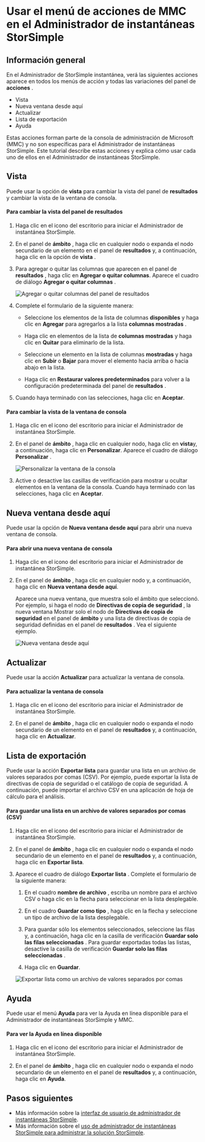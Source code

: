 <properties 
   pageTitle="Menú de acciones de MMC Administrador de instantáneas StorSimple | Microsoft Azure"
   description="Describe cómo utilizar las acciones de menú estándar de consola de administración de Microsoft (MMC) en el Administrador de instantáneas StorSimple."
   services="storsimple"
   documentationCenter="NA"
   authors="SharS"
   manager="carmonm"
   editor="" />
<tags 
   ms.service="storsimple"
   ms.devlang="NA"
   ms.topic="article"
   ms.tgt_pltfrm="NA"
   ms.workload="TBD"
   ms.date="04/25/2016"
   ms.author="v-sharos" />

# <a name="use-the-mmc-menu-actions-in-storsimple-snapshot-manager"></a>Usar el menú de acciones de MMC en el Administrador de instantáneas StorSimple

## <a name="overview"></a>Información general

En el Administrador de StorSimple instantánea, verá las siguientes acciones aparece en todos los menús de acción y todas las variaciones del panel de **acciones** . 

- Vista
- Nueva ventana desde aquí 
- Actualizar 
- Lista de exportación 
- Ayuda 

Estas acciones forman parte de la consola de administración de Microsoft (MMC) y no son específicas para el Administrador de instantáneas StorSimple. Este tutorial describe estas acciones y explica cómo usar cada uno de ellos en el Administrador de instantáneas StorSimple.

## <a name="view"></a>Vista

Puede usar la opción de **vista** para cambiar la vista del panel de **resultados** y cambiar la vista de la ventana de consola. 

#### <a name="to-change-the-results-pane-view"></a>Para cambiar la vista del panel de resultados

1. Haga clic en el icono del escritorio para iniciar el Administrador de instantánea StorSimple.

2. En el panel de **ámbito** , haga clic en cualquier nodo o expanda el nodo secundario de un elemento en el panel de **resultados** y, a continuación, haga clic en la opción de **vista** . 

3. Para agregar o quitar las columnas que aparecen en el panel de **resultados** , haga clic en **Agregar o quitar columnas**. Aparece el cuadro de diálogo **Agregar o quitar columnas** .

    ![Agregar o quitar columnas del panel de resultados](./media/storsimple-snapshot-manager-mmc-menu/HCS_SSM_Add_remove_columns.png) 

4. Complete el formulario de la siguiente manera:

    - Seleccione los elementos de la lista de columnas **disponibles** y haga clic en **Agregar** para agregarlos a la lista **columnas mostradas** . 

    - Haga clic en elementos de la lista de **columnas mostradas** y haga clic en **Quitar** para eliminarlo de la lista. 

    - Seleccione un elemento en la lista de columnas **mostradas** y haga clic en **Subir** o **Bajar** para mover el elemento hacia arriba o hacia abajo en la lista. 

    - Haga clic en **Restaurar valores predeterminados** para volver a la configuración predeterminada del panel de **resultados** . 

5. Cuando haya terminado con las selecciones, haga clic en **Aceptar**. 

#### <a name="to-change-the-console-window-view"></a>Para cambiar la vista de la ventana de consola

1. Haga clic en el icono del escritorio para iniciar el Administrador de instantánea StorSimple.

2. En el panel de **ámbito** , haga clic en cualquier nodo, haga clic en **vista**y, a continuación, haga clic en **Personalizar**. Aparece el cuadro de diálogo **Personalizar** .

    ![Personalizar la ventana de la consola](./media/storsimple-snapshot-manager-mmc-menu/HCS_SSM_Customize.png) 

3. Active o desactive las casillas de verificación para mostrar u ocultar elementos en la ventana de la consola. Cuando haya terminado con las selecciones, haga clic en **Aceptar**.

## <a name="new-window-from-here"></a>Nueva ventana desde aquí

Puede usar la opción de **Nueva ventana desde aquí** para abrir una nueva ventana de consola.

#### <a name="to-open-a-new-console-window"></a>Para abrir una nueva ventana de consola

1. Haga clic en el icono del escritorio para iniciar el Administrador de instantánea StorSimple.

2. En el panel de **ámbito** , haga clic en cualquier nodo y, a continuación, haga clic en **Nueva ventana desde aquí**. 

    Aparece una nueva ventana, que muestra solo el ámbito que seleccionó. Por ejemplo, si haga el nodo de **Directivas de copia de seguridad** , la nueva ventana Mostrar solo el nodo de **Directivas de copia de seguridad** en el panel de **ámbito** y una lista de directivas de copia de seguridad definidas en el panel de **resultados** . Vea el siguiente ejemplo.

    ![Nueva ventana desde aquí](./media/storsimple-snapshot-manager-mmc-menu/HCS_SSM_NewWindow.png) 
 
## <a name="refresh"></a>Actualizar

Puede usar la acción **Actualizar** para actualizar la ventana de consola.

#### <a name="to-update-the-console-window"></a>Para actualizar la ventana de consola

1. Haga clic en el icono del escritorio para iniciar el Administrador de instantánea StorSimple.

2. En el panel de **ámbito** , haga clic en cualquier nodo o expanda el nodo secundario de un elemento en el panel de **resultados** y, a continuación, haga clic en **Actualizar**. 

## <a name="export-list"></a>Lista de exportación

Puede usar la acción **Exportar lista** para guardar una lista en un archivo de valores separados por comas (CSV). Por ejemplo, puede exportar la lista de directivas de copia de seguridad o el catálogo de copia de seguridad. A continuación, puede importar el archivo CSV en una aplicación de hoja de cálculo para el análisis.

#### <a name="to-save-a-list-in-a-comma-separated-value-csv-file"></a>Para guardar una lista en un archivo de valores separados por comas (CSV)

1. Haga clic en el icono del escritorio para iniciar el Administrador de instantánea StorSimple. 

2. En el panel de **ámbito** , haga clic en cualquier nodo o expanda el nodo secundario de un elemento en el panel de **resultados** y, a continuación, haga clic en **Exportar lista**. 

3. Aparece el cuadro de diálogo **Exportar lista** . Complete el formulario de la siguiente manera: 

    1. En el cuadro **nombre de archivo** , escriba un nombre para el archivo CSV o haga clic en la flecha para seleccionar en la lista desplegable.

    2. En el cuadro **Guardar como tipo** , haga clic en la flecha y seleccione un tipo de archivo de la lista desplegable.

    3. Para guardar sólo los elementos seleccionados, seleccione las filas y, a continuación, haga clic en la casilla de verificación **Guardar solo las filas seleccionadas** . Para guardar exportadas todas las listas, desactive la casilla de verificación **Guardar solo las filas seleccionadas** .

    4. Haga clic en **Guardar**.

    ![Exportar lista como un archivo de valores separados por comas](./media/storsimple-snapshot-manager-mmc-menu/HCS_SSM_Export_List.png) 
 
## <a name="help"></a>Ayuda

Puede usar el menú **Ayuda** para ver la Ayuda en línea disponible para el Administrador de instantáneas StorSimple y MMC.

#### <a name="to-view-available-online-help"></a>Para ver la Ayuda en línea disponible

1. Haga clic en el icono del escritorio para iniciar el Administrador de instantánea StorSimple.

2. En el panel de **ámbito** , haga clic en cualquier nodo o expanda el nodo secundario de un elemento en el panel de **resultados** y, a continuación, haga clic en **Ayuda**. 

## <a name="next-steps"></a>Pasos siguientes

- Más información sobre la [interfaz de usuario de administrador de instantáneas StorSimple](storsimple-use-snapshot-manager.md).
- Más información sobre el [uso de administrador de instantáneas StorSimple para administrar la solución StorSimple](storsimple-snapshot-manager-admin.md).
